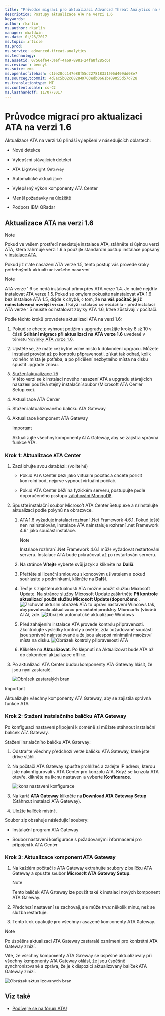 ```yaml
---
title: "Průvodce migrací pro aktualizaci Advanced Threat Analytics na verzi 1.6 | Dokumentace Microsoftu"
description: Postupy aktualizace ATA na verzi 1.6
keywords: 
author: rkarlin
ms.author: rkarlin
manager: mbaldwin
ms.date: 01/23/2017
ms.topic: article
ms.prod: 
ms.service: advanced-threat-analytics
ms.technology: 
ms.assetid: 0756ef64-3aef-4a69-8981-24fa8f285c6a
ms.reviewer: bennyl
ms.suite: ems
ms.openlocfilehash: c1be20cc147e88f55d227818331f06d409dd08e7
ms.sourcegitcommit: 4d2ac5b02c682840703edb0661be09055d57d728
ms.translationtype: MT
ms.contentlocale: cs-CZ
ms.lasthandoff: 11/07/2017
---
```

# <a name="ata-update-to-16-migration-guide"></a>Průvodce migrací pro aktualizaci ATA na verzi 1.6
Aktualizace ATA na verzi 1.6 přináší vylepšení v následujících oblastech:

-   Nové detekce

-   Vylepšení stávajících detekcí

-   ATA Lightweight Gateway

-   Automatické aktualizace

-   Vylepšený výkon komponenty ATA Center

-   Menší požadavky na úložiště

-   Podpora IBM QRadar

## <a name="updating-ata-to-version-16"></a>Aktualizace ATA na verzi 1.6
> [!NOTE] 
> Pokud ve vašem prostředí neexistuje instalace ATA, stáhněte si úplnou verzi ATA, která zahrnuje verzi 1.6 a použijte standardní postup instalace popsaný v [instalace ATA](install-ata-step1.md).

Pokud již máte nasazení ATA verze 1.5, tento postup vás provede kroky potřebnými k aktualizaci vašeho nasazení.

> [!NOTE] 
> ATA verze 1.6 se nedá instalovat přímo přes ATA verze 1.4. Je nutné nejdřív instalovat ATA verze 1.5. Pokud se omylem pokusíte nainstalovat ATA 1.6 bez instalace ATA 1.5, dojde k chybě, o tom, že **na váš počítač je již nainstalovaná novější verze.** I když instalace se nezdařila - před instalací ATA verze 1.5 musíte odinstalovat zbytky ATA 1.6, které zůstávají v počítači.

Podle těchto kroků provedete aktualizaci ATA na verzi 1.6:

1. Pokud se chcete vyhnout potížím s upgrady, použijte kroky 8 až 10 v části **Selhání migrace při aktualizaci na ATA verze 1.6** uvedené v tématu [Novinky ATA verze 1.6](whats-new-version-1.6.md).
2. Ujistěte se, že máte nezbytné volné místo k dokončení upgradu. Můžete instalaci provést až po kontrolu připravenosti, získat tak odhad, kolik volného místa je potřeba, a po přidělení nezbytného místa na disku spustit upgrade znovu.
1.  [Stažení aktualizace 1.6](http://www.microsoft.com/evalcenter/evaluate-microsoft-advanced-threat-analytics)<br>
V této verzi se k instalaci nového nasazení ATA a upgradu stávajících nasazení používá stejný instalační soubor (Microsoft ATA Center Setup.exe).

2.  Aktualizace ATA Center

3.  Stažení aktualizovaného balíčku ATA Gateway

4.  Aktualizace komponent ATA Gateway

    > [!IMPORTANT]
    > Aktualizujte všechny komponenty ATA Gateway, aby se zajistila správná funkce ATA.

### <a name="step-1-update-the-ata-center"></a>Krok 1: Aktualizace ATA Center

1.  Zazálohujte svou databázi: (volitelné)

    -   Pokud ATA Center běží jako virtuální počítač a chcete pořídit kontrolní bod, nejprve vypnout virtuální počítač.

    -   Pokud ATA Center běží na fyzickém serveru, postupujte podle doporučeného postupu [zálohování MongoDB](https://docs.mongodb.org/manual/core/backups/).

2.  Spusťte instalační soubor Microsoft ATA Center Setup.exe a nainstalujte aktualizaci podle pokynů na obrazovce.

    1.  ATA 1.6 vyžaduje instalaci rozhraní .Net Framework 4.6.1. Pokud ještě není nainstalován, instalace ATA nainstaluje rozhraní .net Framework 4.6.1 jako součást instalace.
    
        > [!NOTE] 
        > Instalace rozhraní .Net Framework 4.6.1 může vyžadovat restartování serveru. Instalace ATA bude pokračovat až po restartování serveru.
    
    2.  Na stránce **Vítejte** vyberte svůj jazyk a klikněte na **Další**.

    3.  Přečtěte si licenční smlouvou s koncovým uživatelem a pokud souhlasíte s podmínkami, klikněte na **Další**.

    4.  Teď je k zajištění aktuálnosti ATA možné použít službu Microsoft Update.  Na stránce služby Microsoft Update zaškrtněte **Při kontrole aktualizací použít službu Microsoft Update (doporučeno)**.
    ![Zachovat aktuální obrázek ATA](media/ata_ms_update.png) to upraví nastavení Windows tak, aby povolovala aktualizace pro ostatní produkty Microsoftu (včetně ATA), zde. 
     ![Obrázek automatické aktualizace Windows](media/ata_installupdatesautomatically.png)

    5.  Před zahájením instalace ATA provede kontrolu připravenosti. Zkontrolujte výsledky kontroly a ověřte, zda požadované součásti jsou správně nainstalované a že jsou alespoň minimální množství místa na disku. 
    ![Obrázek kontroly připravenosti ATA](media/ata_install_readinesschecks.png)

    6.  Klikněte na **Aktualizovat**. Po klepnutí na Aktualizovat bude ATA až do dokončení aktualizace offline.

3.  Po aktualizaci ATA Center budou komponenty ATA Gateway hlásit, že jsou nyní zastaralé.

    ![Obrázek zastaralých bran](media/ATA-center-outdated.png)

> [!IMPORTANT] 
> Aktualizujte všechny komponenty ATA Gateway, aby se zajistila správná funkce ATA.

### <a name="step-2-download-the-ata-gateway-setup-package"></a>Krok 2: Stažení instalačního balíčku ATA Gateway
Po konfiguraci nastavení připojení k doméně si můžete stáhnout instalační balíček ATA Gateway.

Stažení instalačního balíčku ATA Gateway:

1.  Odstraňte všechny předchozí verze balíčku ATA Gateway, které jste dříve stáhli.

2.  Na počítači ATA Gateway spusťte prohlížeč a zadejte IP adresu, kterou jste nakonfigurovali v ATA Center pro konzolu ATA. Když se konzola ATA otevře, klikněte na ikonu nastavení a vyberte **Konfigurace**.

    ![Ikona nastavení konfigurace](media/ATA-config-icon.png)

3.  Na kartě **ATA Gateway** klikněte na **Download ATA Gateway Setup** (Stáhnout instalaci ATA Gateway).

4.  Uložte balíček místně.

Soubor zip obsahuje následující soubory:

-   Instalační program ATA Gateway

-   Soubor nastavení konfigurace s požadovanými informacemi pro připojení k ATA Center

### <a name="step-3-update-the-ata-gateways"></a>Krok 3: Aktualizace komponent ATA Gateway

1.  Na každém počítači s ATA Gateway extrahujte soubory z balíčku ATA Gateway a spusťte soubor **Microsoft ATA Gateway Setup**.

    > [!NOTE] 
    > Tento balíček ATA Gateway lze použít také k instalaci nových komponent ATA Gateway.

2.  Předchozí nastavení se zachovají, ale může trvat několik minut, než se služba restartuje.

3.  Tento krok opakujte pro všechny nasazené komponenty ATA Gateway.

> [!NOTE] 
> Po úspěšné aktualizaci ATA Gateway zastaralé oznámení pro konkrétní ATA Gateway zmizí.

Víte, že všechny komponenty ATA Gateway se úspěšně aktualizovaly při všechny komponenty ATA Gateway ohlásí, že jsou úspěšně synchronizované a zpráva, že je k dispozici aktualizovaný balíček ATA Gateway zmizí.

![Obrázek aktualizovaných bran](media/ATA-gw-updated.png)


## <a name="see-also"></a>Viz také

- [Podívejte se na fórum ATA!](https://social.technet.microsoft.com/Forums/security/home?forum=mata)
